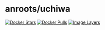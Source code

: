 # anroots/uchiwa

[![Docker Stars](https://img.shields.io/docker/stars/anroots/uchiwa.svg)](https://hub.docker.com/r/anroots/uchiwa)
[![Docker Pulls](https://img.shields.io/docker/pulls/anroots/uchiwa.svg)](https://hub.docker.com/r/anroots/uchiwa)
[![Image Layers](https://badge.imagelayers.io/anroots/uchiwa.svg)](https://imagelayers.io/?images=anroots/uchiwa)
